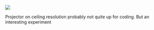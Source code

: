 ![](https://db-feed.s3.amazonaws.com/legacy/0D9BD605-0957-4C54-9B99-81293B4DA370-1641955980.jpeg)

Projector on ceiling resolution probably not quite up for coding. But an interesting experiment 
